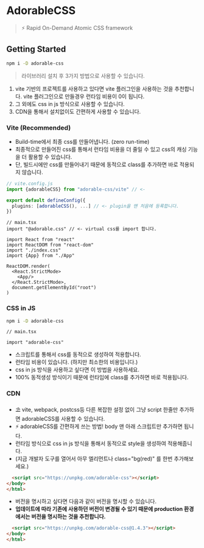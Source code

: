 # AdorableCSS

> ⚡️ Rapid On-Demand Atomic CSS framework

## Getting Started

```sh
npm i -D adorable-css
```
> 라이브러리 설치 후 3가지 방법으로 사용할 수 있습니다.
 
1. vite 기반의 프로젝트를 사용하고 있다면 vite 플러그인을 사용하는 것을 추천합니다. vite 플러그인으로 만들경우 런타임 비용이 0이 됩니다.
2. 그 외에도 css in js 방식으로 사용할 수 있습니다.
3. CDN을 통해서 설치없이도 간편하게 사용할 수 있습니다.

### Vite (Recommended)
- Build-time에서 최종 css를 만들어냅니다. (zero run-time)
- 최종적으로 만들어진 css를 통해서 런타임 비용을 더 줄일 수 있고 css의 캐싱 기능을 더 활용할 수 있습니다.
- 단, 빌드시에만 css를 만들어내기 때문에 동적으로 class를 추가하면 바로 적용되지 않습니다.

```ts
// vite.config.js
import {adorableCSS} from "adorable-css/vite" // <-

export default defineConfig({
  plugins: [adorableCSS(), ...] // <- plugin을 맨 처음에 등록합니다.
})
```

```tsx
// main.tsx
import "@adorable.css" // <- virtual css를 import 합니다.

import React from "react"
import ReactDOM from "react-dom"
import "./index.css"
import {App} from "./App"

ReactDOM.render(
  <React.StrictMode>
    <App/>
  </React.StrictMode>,
  document.getElementById("root")
)
```


### CSS in JS
```sh
npm i -D adorable-css
```

```tsx
// main.tsx

import "adorable-css"
```
- 스크립트를 통해서 css를 동적으로 생성하여 적용합니다.
- 런타임 비용이 있습니다. (하지만 최소한의 비용입니다.)
- css in js 방식을 사용하고 싶다면 이 방법을 사용하세요.
- 100% 동적생성 방식이기 때문에 런타임에 class를 추가하면 바로 적용됩니다.

### CDN
- ⛱ vite, webpack, postcss등 다른 복잡한 설정 없이 그냥 script 한줄만 추가하면 adorableCSS를 사용할 수 있습니다.
- ⚡️ adorableCSS를 간편하게 쓰는 방법! body 맨 아래 스크립트만 추가하면 됩니다.
- 런타임 방식으로 css in js 방식을 통해서 동적으로 style을 생성하여 적용해줍니다.
- (지금 개발자 도구를 열어서 아무 엘리먼트나 class="bg(red)" 를 한번 추가해보세요.)

```html
  <script src="https://unpkg.com/adorable-css"></script>
</body>
</html>
```

- 버전을 명시하고 싶다면 다음과 같이 버전을 명시할 수 있습니다.
- **업데이트에 따라 기존에 사용하던 버전이 변경될 수 있기 때문에 production 환경에서는 버전을 명시하는 것을 추천합니다.**

```html
  <script src="https://unpkg.com/adorable-css@1.4.3"></script>
</body>
</html>
```